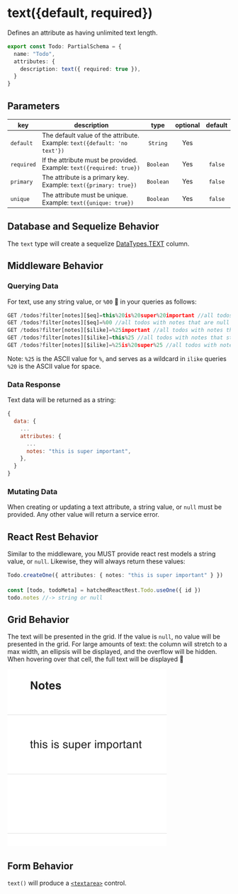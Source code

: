 # text({default, required})

Defines an attribute as having unlimited text length.

```ts
export const Todo: PartialSchema = {
  name: "Todo",
  attributes: {
    description: text({ required: true }),
  }
}
```

## Parameters

|      key      | description                                                                      | type            | optional  | default |
| ------------- | -------------------------------------------------------------------------------- | :-------------: | :-------: | :-----: |
| `default`     | The default value of the attribute. <br/> Example: `text({default: 'no text'})`  | `String`        | Yes       |         |
| `required`    | If the attribute must be provided.  <br/> Example: `text({required: true})`      | `Boolean`       | Yes       | `false` |
| `primary`     | The attribute is a primary key.     <br/> Example: `text({primary: true})`       | `Boolean`       | Yes       | `false` |
| `unique`      | The attribute must be unique.       <br/> Example: `text({unique: true})`        | `Boolean`       | Yes       | `false` |

## Database and Sequelize Behavior

The `text` type will create a sequelize [DataTypes.TEXT](https://sequelize.org/docs/v6/core-concepts/model-basics/#strings) column.

## Middleware Behavior

### Querying Data

For text, use any string value, or `%00` 🛑 in your queries as follows:

```js
GET /todos?filter[notes][$eq]=this%20is%20super%20important //all todos with notes that equal "this is super important"
GET /todos?filter[notes][$eq]=%00 //all todos with notes that are null 🛑
GET /todos?filter[notes][$ilike]=%25important //all todos with notes that end in "important"
GET /todos?filter[notes][$ilike]=this%25 //all todos with notes that start with "this"
GET /todos?filter[notes][$ilike]=%25is%20super%25 //all todos with notes that contain "is super"
```

Note:
`%25` is the ASCII value for `%`, and serves as a wildcard in `ilike` queries
`%20` is the ASCII value for space.

### Data Response

Text data will be returned as a string:

```js
{
  data: {
    ...
    attributes: {
      ...
      notes: "this is super important",
    },
  }
}
```

### Mutating Data

When creating or updating a text attribute, a string value, or `null` must be provided. Any other value will return a service error.

## React Rest Behavior

Similar to the middleware, you MUST provide react rest models a string value, or `null`. Likewise, they will always return these values:

```ts
Todo.createOne({ attributes: { notes: "this is super important" } })

const [todo, todoMeta] = hatchedReactRest.Todo.useOne({ id })
todo.notes //-> string or null
```

## Grid Behavior

The text will be presented in the grid. If the value is `null`, no value will be presented in the grid. For large amounts of text: the column will stretch to a max width, an ellipsis will be displayed, and the overflow will be hidden. When hovering over that cell, the full text will be displayed 🛑

![Grid Example](../../attachments/text-grid.png)

## Form Behavior

`text()` will produce a [`<textarea>`](https://developer.mozilla.org/en-US/docs/Web/HTML/Element/textarea) control.

